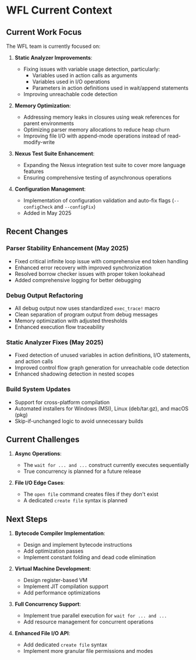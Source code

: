 # WFL Current Context

## Current Work Focus

The WFL team is currently focused on:

1. **Static Analyzer Improvements**:
   - Fixing issues with variable usage detection, particularly:
     - Variables used in action calls as arguments
     - Variables used in I/O operations
     - Parameters in action definitions used in wait/append statements
   - Improving unreachable code detection

2. **Memory Optimization**:
   - Addressing memory leaks in closures using weak references for parent environments
   - Optimizing parser memory allocations to reduce heap churn
   - Improving file I/O with append-mode operations instead of read-modify-write

3. **Nexus Test Suite Enhancement**:
   - Expanding the Nexus integration test suite to cover more language features
   - Ensuring comprehensive testing of asynchronous operations

4. **Configuration Management**:
   - Implementation of configuration validation and auto-fix flags (`--configCheck` and `--configFix`)
   - Added in May 2025

## Recent Changes

### Parser Stability Enhancement (May 2025)
- Fixed critical infinite loop issue with comprehensive end token handling
- Enhanced error recovery with improved synchronization
- Resolved borrow checker issues with proper token lookahead
- Added comprehensive logging for better debugging

### Debug Output Refactoring
- All debug output now uses standardized `exec_trace!` macro
- Clean separation of program output from debug messages
- Memory optimization with adjusted thresholds
- Enhanced execution flow traceability

### Static Analyzer Fixes (May 2025)
- Fixed detection of unused variables in action definitions, I/O statements, and action calls
- Improved control flow graph generation for unreachable code detection
- Enhanced shadowing detection in nested scopes

### Build System Updates
- Support for cross-platform compilation
- Automated installers for Windows (MSI), Linux (deb/tar.gz), and macOS (pkg)
- Skip-if-unchanged logic to avoid unnecessary builds

## Current Challenges

1. **Async Operations**:
   - The `wait for ... and ...` construct currently executes sequentially
   - True concurrency is planned for a future release

2. **File I/O Edge Cases**:
   - The `open file` command creates files if they don't exist
   - A dedicated `create file` syntax is planned

## Next Steps

1. **Bytecode Compiler Implementation**:
   - Design and implement bytecode instructions
   - Add optimization passes
   - Implement constant folding and dead code elimination

2. **Virtual Machine Development**:
   - Design register-based VM
   - Implement JIT compilation support
   - Add performance optimizations

3. **Full Concurrency Support**:
   - Implement true parallel execution for `wait for ... and ...`
   - Add resource management for concurrent operations

4. **Enhanced File I/O API**:
   - Add dedicated `create file` syntax
   - Implement more granular file permissions and modes